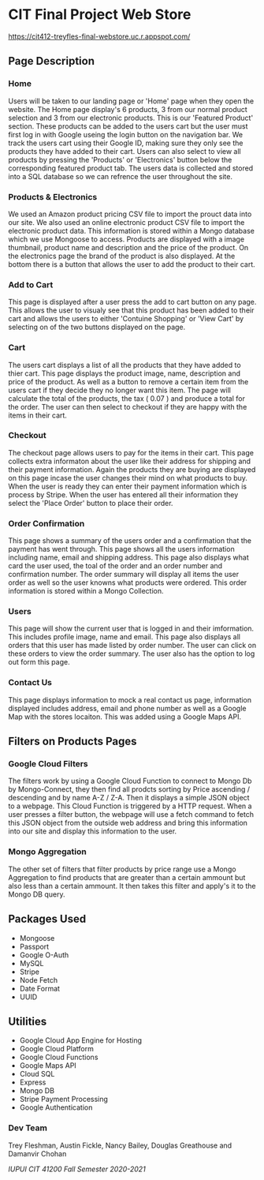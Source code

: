 # CIT Final Project Web Store

https://cit412-treyfles-final-webstore.uc.r.appspot.com/

## Page Description

### Home
Users will be taken to our landing page or 'Home' page when they open the website. The Home page display's 6 products, 3 from our normal product selection and 3 from our electronic products. This is our 'Featured Product' section. These products can be added to the users cart but the user must first log in with Google useing the login button on the navigation bar. We track the users cart using their Google ID, making sure they only see the products they have added to their cart. Users can also select to view all products by pressing the 'Products' or 'Electronics' button below the corresponding featured product tab. The users data is collected and stored into a SQL database so we can refrence the user throughout the site.

### Products & Electronics
We used an Amazon product pricing CSV file to import the prouct data into our site. We also used an online electronic product CSV file to import the electronic product data. This information is stored within a Mongo database which we use Mongoose to access. Products are displayed with a image thumbnail,  product name and description and the price of the product. On the electronics page the brand of the product is also displayed. At the bottom there is a button that allows the user to add the product to their cart. 

### Add to Cart
This page is displayed after a user press the add to cart button on any page. This allows the user to visualy see that this product has been added to their cart and allows the users to either 'Contuine Shopping' or 'View Cart' by selecting on of the two buttons displayed on the page.

### Cart
The users cart displays a list of all the products that they have added to thier cart. This page displays the product image, name, description and price of the product. As well as a button to remove a certain item from the users cart if they decide they no longer want this item. The page will calculate the total of the products, the tax ( 0.07 ) and produce a total for the order. The user can then select to checkout if they are happy with the items in their cart.

### Checkout
The checkout page allows users to pay for the items in their cart. This page collects extra informaton about the user like their address for shipping and their payment information. Again the products they are buying are displayed on this page incase the user changes their mind on what products to buy. When the user is ready they can enter their payment information which is process by Stripe. When the user has entered all their information they select the 'Place Order' button to place their order.

### Order Confirmation
This page shows a summary of the users order and a confirmation that the payment has went through. This page shows all the users information including name, email and shipping address. This page also displays what card the user used, the toal of the order and an order number and confirmation number. The order summary will display all items the user order as well so the user knowns what products were ordered. This order information is stored within a Mongo Collection. 

### Users
This page will show the current user that is logged in and their imformation. This includes profile image, name and email. This page also displays all orders that this user has made listed by order number. The user can click on these orders to view the order summary. The user also has the option to log out form this page.

### Contact Us
This page displays information to mock a real contact us page, information displayed includes address, email and phone number as well as a Google Map with the stores locaiton. This was added using a Google Maps API.

## Filters on Products Pages

### Google Cloud Filters
The filters work by using a Google Cloud Function to connect to Mongo Db by Mongo-Connect, they then find all prodcts sorting by Price ascending / descending and by name A-Z / Z-A. Then it displays a simple JSON object to a webpage. This Cloud Function is triggered by a HTTP request. When a user presses a filter button, the webpage will use a fetch command to fetch this JSON object from the outside web address and bring this information into our site and display this information to the user.

### Mongo Aggregation
The other set of filters that filter products by price range use a Mongo Aggregation to find products that are greater than a certain ammount but also less than a certain ammount. It then takes this filter and apply's it to the Mongo DB query.

## Packages Used
* Mongoose
* Passport
* Google O-Auth
* MySQL
* Stripe
* Node Fetch
* Date Format
* UUID

## Utilities

* Google Cloud App Engine for Hosting
* Google Cloud Platform
* Google Cloud Functions
* Google Maps API
* Cloud SQL
* Express
* Mongo DB
* Stripe Payment Processing
* Google Authentication


### Dev Team 
Trey Fleshman, Austin Fickle, Nancy Bailey, Douglas Greathouse and Damanvir Chohan

*IUPUI CIT 41200 Fall Semester 2020-2021*